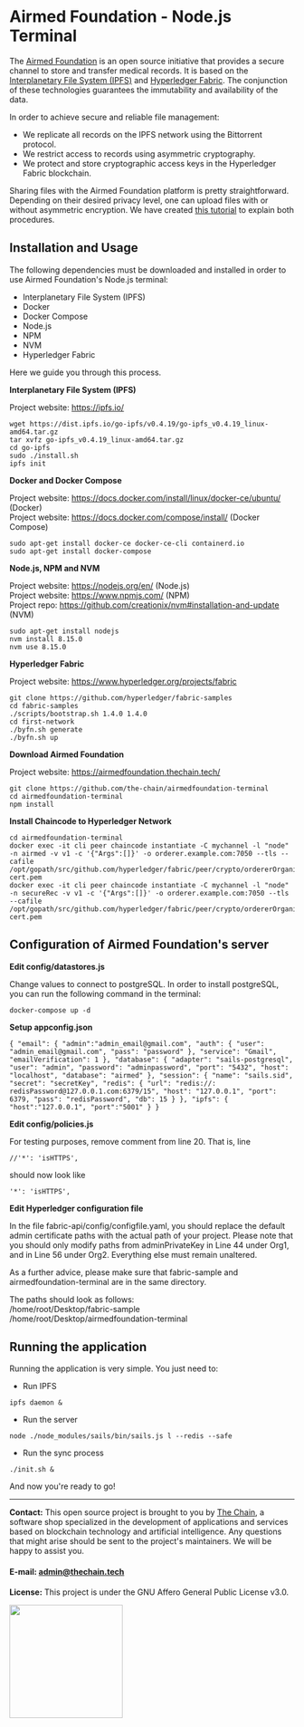 # Airmed Foundation - Node.js Terminal 

The [Airmed Foundation](https://airmedfoundation.thechain.tech/) is an open source initiative that provides a secure channel to store and transfer medical records. It is based on the [Interplanetary File System (IPFS)](https://ipfs.io/) and [Hyperledger Fabric](https://www.hyperledger.org/). The conjunction of these technologies guarantees the immutability and availability of the data.

In order to achieve secure and reliable file management:

* We replicate all records on the IPFS network using the Bittorrent protocol. 
* We restrict access to records using asymmetric cryptography. 
* We protect and store cryptographic access keys in the Hyperledger Fabric blockchain.

Sharing files with the Airmed Foundation platform is pretty straightforward. Depending on their desired privacy level, one can upload files with or without asymmetric encryption. We have created [this tutorial](https://airmedfoundation.thechain.tech/tutorial) to explain both procedures.

## Installation and Usage

The following dependencies must be downloaded and installed in order to use Airmed Foundation's Node.js terminal:
* Interplanetary File System (IPFS)
* Docker
* Docker Compose
* Node.js
* NPM
* NVM
* Hyperledger Fabric

Here we guide you through this process.

**Interplanetary File System (IPFS)**

Project website: https://ipfs.io/

```
wget https://dist.ipfs.io/go-ipfs/v0.4.19/go-ipfs_v0.4.19_linux-amd64.tar.gz
tar xvfz go-ipfs_v0.4.19_linux-amd64.tar.gz
cd go-ipfs
sudo ./install.sh
ipfs init
```

**Docker and Docker Compose**

Project website: https://docs.docker.com/install/linux/docker-ce/ubuntu/ (Docker)\
Project website: https://docs.docker.com/compose/install/ (Docker Compose)

```
sudo apt-get install docker-ce docker-ce-cli containerd.io
sudo apt-get install docker-compose
```

**Node.js, NPM and NVM**

Project website: https://nodejs.org/en/ (Node.js)\
Project website: https://www.npmjs.com/ (NPM)\
Project repo: https://github.com/creationix/nvm#installation-and-update (NVM)

```
sudo apt-get install nodejs
nvm install 8.15.0
nvm use 8.15.0
```

**Hyperledger Fabric**

Project website: https://www.hyperledger.org/projects/fabric

```
git clone https://github.com/hyperledger/fabric-samples
cd fabric-samples
./scripts/bootstrap.sh 1.4.0 1.4.0
cd first-network
./byfn.sh generate
./byfn.sh up
```

**Download Airmed Foundation**

Project website: https://airmedfoundation.thechain.tech/

```
git clone https://github.com/the-chain/airmedfoundation-terminal
cd airmedfoundation-terminal
npm install 
```

**Install Chaincode to Hyperledger Network**

```
cd airmedfoundation-terminal
docker exec -it cli peer chaincode instantiate -C mychannel -l "node" -n airmed -v v1 -c '{"Args":[]}' -o orderer.example.com:7050 --tls --cafile /opt/gopath/src/github.com/hyperledger/fabric/peer/crypto/ordererOrganizations/example.com/orderers/orderer.example.com/msp/tlscacerts/tlsca.example.com-cert.pem
docker exec -it cli peer chaincode instantiate -C mychannel -l "node" -n secureRec -v v1 -c '{"Args":[]}' -o orderer.example.com:7050 --tls --cafile /opt/gopath/src/github.com/hyperledger/fabric/peer/crypto/ordererOrganizations/example.com/orderers/orderer.example.com/msp/tlscacerts/tlsca.example.com-cert.pem
```

## Configuration of Airmed Foundation's server

**Edit config/datastores.js**

Change values to connect to postgreSQL. In order to install postgreSQL, you can run the following command in the terminal:
```
docker-compose up -d
```

**Setup appconfig.json**
```
{ "email": { "admin":"admin_email@gmail.com", "auth": { "user": "admin_email@gmail.com", "pass": "password" }, "service": "Gmail", "emailVerification": 1 }, "database": { "adapter": "sails-postgresql", "user": "admin", "password": "adminpassword", "port": "5432", "host": "localhost", "database": "airmed" }, "session": { "name": "sails.sid", "secret": "secretKey", "redis": { "url": "redis://: redisPassword@127.0.0.1.com:6379/15", "host": "127.0.0.1", "port": 6379, "pass": "redisPassword", "db": 15 } }, "ipfs": { "host":"127.0.0.1", "port":"5001" } }
```

**Edit config/policies.js**

For testing purposes, remove comment from line 20. 
That is, line 
```
//'*': 'isHTTPS',
```
should now look like
```
'*': 'isHTTPS',
```

**Edit Hyperledger configuration file**

In the file fabric-api/config/configfile.yaml, you should replace the default admin certificate paths with the actual path of your project. Please note that you should only modify paths from adminPrivateKey in Line 44 under Org1, and in Line 56 under Org2. Everything else must remain unaltered.

As a further advice, please make sure that fabric-sample and airmedfoundation-terminal are in the same directory. 

The paths should look as follows:\
/home/root/Desktop/fabric-sample\
/home/root/Desktop/airmedfoundation-terminal

## Running the application
Running the application is very simple. You just need to:

- Run IPFS
```
ipfs daemon &
```

- Run the server
```
node ./node_modules/sails/bin/sails.js l --redis --safe
```

- Run the sync process
```
./init.sh &
```

And now you're ready to go!

---

**Contact:** This open source project is brought to you by [The Chain](http://thechain.tech/), a software shop specialized in the development of applications and services based on blockchain technology and artificial intelligence. Any questions that might arise should be sent to the project's maintainers. We will be happy to assist you.

#### E-mail: admin@thechain.tech

**License:** This project is under the GNU Affero General Public License v3.0. 

<a href="https://airmedfoundation.thechain.tech/"><img src="https://media.licdn.com/dms/image/C4E0BAQGs_7h67j1y0w/company-logo_400_400/0?e=1574899200&v=beta&t=KLfoiPbZSGZvBHmqhxCTYC211phfpr46j4pedsZMJ8I" width="200" height="200" /></a>


